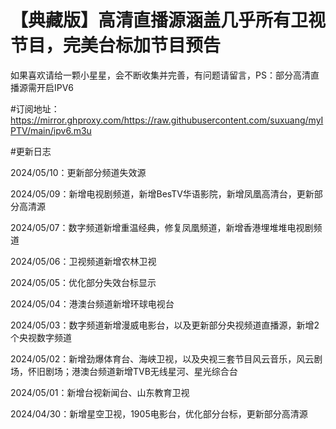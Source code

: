 # 【典藏版】高清直播源涵盖几乎所有卫视节目，完美台标加节目预告


如果喜欢请给一颗小星星，会不断收集并完善，有问题请留言，PS：部分高清直播源需开启IPV6

#订阅地址：https://mirror.ghproxy.com/https://raw.githubusercontent.com/suxuang/myIPTV/main/ipv6.m3u

#更新日志

2024/05/10：更新部分频道失效源

2024/05/09：新增电视剧频道，新增BesTV华语影院，新增凤凰高清台，更新部分高清源

2024/05/07：数字频道新增重温经典，修复凤凰频道，新增香港埋堆堆电视剧频道

2024/05/06：卫视频道新增农林卫视

2024/05/05：优化部分失效台标显示

2024/05/04：港澳台频道新增环球电视台

2024/05/03：数字频道新增漫威电影台，以及更新部分央视频道直播源，新增2个央视数字频道

2024/05/02：新增劲爆体育台、海峡卫视，以及央视三套节目风云音乐，风云剧场，怀旧剧场；港澳台频道新增TVB无线星河、星光综合台

2024/05/01：新增台视新闻台、山东教育卫视

2024/04/30：新增星空卫视，1905电影台，优化部分台标，更新部分高清源


